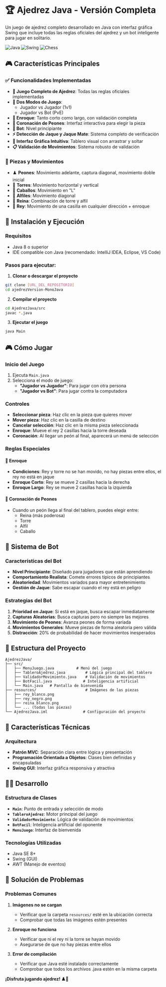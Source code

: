 # 🏆 Ajedrez Java - Versión Completa

Un juego de ajedrez completo desarrollado en Java con interfaz gráfica Swing que incluye todas las reglas oficiales del ajedrez y un bot inteligente para jugar en solitario.

![Java](https://img.shields.io/badge/Java-ED8B00?style=for-the-badge&logo=java&logoColor=white)
![Swing](https://img.shields.io/badge/Swing-GUI-blue?style=for-the-badge)
![Chess](https://img.shields.io/badge/Chess-Game-green?style=for-the-badge)

## 🎮 Características Principales

### ✅ Funcionalidades Implementadas

- **🎯 Juego Completo de Ajedrez**: Todas las reglas oficiales implementadas
- **👥 Dos Modos de Juego**: 
  - Jugador vs Jugador (1v1)
  - Jugador vs Bot (PvE)
- **🏰 Enroque**: Tanto corto como largo, con validación completa
- **👑 Coronación de Peones**: Interfaz interactiva para elegir la pieza
- **🤖 Bot**: Nivel principiante
- **⚡ Detección de Jaque y Jaque Mate**: Sistema completo de verificación
- **🎨 Interfaz Gráfica Intuitiva**: Tablero visual con arrastrar y soltar
- **📋 Validación de Movimientos**: Sistema robusto de validación

### 🧩 Piezas y Movimientos

- ♟️ **Peones**: Movimiento adelante, captura diagonal, movimiento doble inicial
- 🏰 **Torres**: Movimiento horizontal y vertical
- 🐎 **Caballos**: Movimiento en "L"
- 🔷 **Alfiles**: Movimiento diagonal
- 👸 **Reina**: Combinación de torre y alfil
- 👑 **Rey**: Movimiento de una casilla en cualquier dirección + enroque

## 🚀 Instalación y Ejecución

### Requisitos
- Java 8 o superior
- IDE compatible con Java (recomendado: IntelliJ IDEA, Eclipse, VS Code)

### Pasos para ejecutar:

1. **Clonar o descargar el proyecto**
```bash
git clone [URL_DEL_REPOSITORIO]
cd ajedrezVersion-MonoJava
```

2. **Compilar el proyecto**
```bash
cd AjedrezJava/src
javac *.java
```

3. **Ejecutar el juego**
```bash
java Main
```

## 🎮 Cómo Jugar

### Inicio del Juego
1. Ejecuta `Main.java`
2. Selecciona el modo de juego:
   - **"Jugador vs Jugador"**: Para jugar con otra persona
   - **"Jugador vs Bot"**: Para jugar contra la computadora

### Controles
- **Seleccionar pieza**: Haz clic en la pieza que quieres mover
- **Mover pieza**: Haz clic en la casilla de destino
- **Cancelar selección**: Haz clic en la misma pieza seleccionada
- **Enroque**: Mueve el rey 2 casillas hacia la torre deseada
- **Coronación**: Al llegar un peón al final, aparecerá un menú de selección

### Reglas Especiales

#### 🏰 Enroque
- **Condiciones**: Rey y torre no se han movido, no hay piezas entre ellos, el rey no está en jaque
- **Enroque Corto**: Rey se mueve 2 casillas hacia la derecha
- **Enroque Largo**: Rey se mueve 2 casillas hacia la izquierda

#### 👑 Coronación de Peones
- Cuando un peón llega al final del tablero, puedes elegir entre:
  - Reina (más poderosa)
  - Torre
  - Alfil
  - Caballo

## 🤖 Sistema de Bot

### Características del Bot
- **Nivel Principiante**: Diseñado para jugadores que están aprendiendo
- **Comportamiento Realista**: Comete errores típicos de principiantes
- **Aleatoriedad**: Movimientos variados para mayor entretenimiento
- **Gestión de Jaque**: Sabe escapar cuando el rey está en peligro

### Estrategias del Bot
1. **Prioridad en Jaque**: Si está en jaque, busca escapar inmediatamente
2. **Capturas Aleatorias**: Busca capturas pero no siempre las mejores
3. **Movimiento de Peones**: Avanza peones de forma variada
4. **Movimientos Generales**: Mueve piezas de forma aleatoria pero válida
5. **Distracción**: 20% de probabilidad de hacer movimientos inesperados

## 📁 Estructura del Proyecto

```
AjedrezJava/
├── src/
│   ├── MenuJuego.java          # Menú del juego
│   ├── TableroAjedrez.java         # Lógica principal del tablero
│   ├── ValidadorMovimiento.java    # Validación de movimientos
│   ├── BotFacil.java              # Inteligencia artificial
│   └── Main.java   # Pantalla de bienvenida
├── resources/                      # Imágenes de las piezas
│   ├── rey_blanco.png
│   ├── rey_negro.png
│   ├── reina_blanco.png
│   └── ... (todas las piezas)
└── AjedrezJava.iml                # Configuración del proyecto
```

## 🔧 Características Técnicas

### Arquitectura
- **Patrón MVC**: Separación clara entre lógica y presentación
- **Programación Orientada a Objetos**: Clases bien definidas y encapsuladas
- **Swing GUI**: Interfaz gráfica responsiva y atractiva

## 👨‍💻 Desarrollo

### Estructura de Clases

- **`Main`**: Punto de entrada y selección de modo
- **`TableroAjedrez`**: Motor principal del juego
- **`ValidadorMovimiento`**: Lógica de validación de movimientos
- **`BotFacil`**: Inteligencia artificial del oponente
- **`MenuJuego`**: Interfaz de bienvenida

### Tecnologías Utilizadas
- Java SE 8+
- Swing (GUI)
- AWT (Manejo de eventos)

## 🐛 Solución de Problemas

### Problemas Comunes

1. **Imágenes no se cargan**
   - Verificar que la carpeta `resources/` esté en la ubicación correcta
   - Comprobar que todas las imágenes estén presentes

2. **Enroque no funciona**
   - Verificar que ni el rey ni la torre se hayan movido
   - Asegurarse de que no hay piezas entre ellos

3. **Error de compilación**
   - Verificar que Java esté instalado correctamente
   - Comprobar que todos los archivos .java estén en la misma carpeta

**¡Disfruta jugando ajedrez! ♟️👑**
